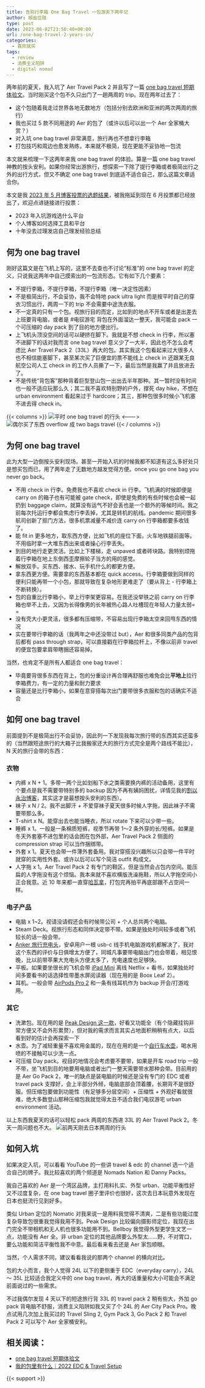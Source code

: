 ```yaml
---
title: 告别行李箱 One Bag Travel 一包游天下两年记
author: 椒盐豆豉
type: post
date: 2023-06-02T23:50:40+00:00
url: /one-bag-travel-2-years-in/
categories:
  - 喜欢就买
tags:
  - review
  - 消费主义陷阱
  - digital nomad
---
```

两年前的夏天，我入坑了 Aer Travel Pack 2 并且写了一篇 [one bag travel 短期体验文](../one-bag-travel-aer-travel-pack-2/)。当时刚买这个包不久只出门了一趟两周的 trip。现在两年过去了：

- 这个包随着我走过世界各地无数地方（包括分别去欧洲和亚洲的两次两周的旅行）
- 我也买过 5 款不同用途的 Aer 的包了（或许以后可以出一个 Aer 全家桶大赏？）
- 对入坑 one bag travel 非常满意，旅行再也不想拿行李箱
- 打包技巧和周边也愈发熟练，本来就不极简，现在更能不妥协地一包流

本文就来梳理一下这两年来我 one bag travel 的体验。算是一篇 one bag travel 神教的按头安利。如果你经常出游旅行，想探索一下除了提行李箱或者极简出行之外的出行方式，但又不确定 one bag travel 到底适不适合自己，那么这篇文章适合你。

本文是我 [2023 年 5 月博客投票的选题结果](https://www.patreon.com/posts/2023-5-yue-bo-ke-82675737)，被我拖延到现在 6 月投票都已经放出了，欢迎点进链接进行投票：

- 2023 年入坑游戏选什么平台
- 个人博客如何选择工具和平台
- 十年没去过理发店自己理发经验总结

<!--more-->

## 何为 one bag travel

刚好这篇文是在飞机上写的，这里不去查也不讨论“标准”的 one bag travel 的定义，只说我这两年中自己摸索出的一包流形态。它有如下几个要素：

- 不提行李箱，不提行李箱，不提行李箱（唯一决定性因素）
- 不是极简出行，不会妥协，我不会特地 pack ultra light 而是按平时自己的穿衣习惯出行，两周一下的 trip 不会需要中途洗衣服。
- 不一定真的只有一个包。视旅行目的而定，比如到的地点不开车或者是出差去上班要背电脑，或者是 #电驭游宅 背包在外面溜达一整天，我可能会 pack 一个可压缩的 day pack 到了目的地方便出行。
- 上飞机头顶没空间的话可以硬挤在脚下。我就是不想 check in 行李，所以塞不进脚下的话对我而言 one bag travel 意义少了一大半，因此也不怎么会考虑比 Aer Travel Pack 2（33L）再大的包。其实我这个包看起来过大很多人也不相信能塞脚下，甚至某次买了巨便宜的票不能线上 check in 还跟某无良航空公司人工 check in 的工作人员撕了一下，最后当然是我赢了并且放进去了。
- 不是传统“背包客”那种背着巨型登山包一出出去半年那种。其一暂时没有时间也一般不适应玩那么久；其二我不喜欢特别野的户外，撑死 day hike，不想在 urban environment 看起来过于 hardcore；其三，那种包很多时候小飞机塞不进去得 check in。

{{< columns >}}
![平时 one bag travel 的行头](https://s3.nl-ams.scw.cloud/mtfront-blog/2021/08/20210811_100658-scaled-e1630273525874-768x1024.jpeg)
<--->
![偶尔买了东西 overflow 成 two bags travel](https://media.douchi.space/douchi/media_attachments/files/110/467/995/392/146/739/original/403a04e8c25e84f5.jpeg)
{{< / columns >}}
## 为何 one bag travel

此为大型一边倒按头安利现场。甚至一开始入坑的时候我都不知道有这么多好处只是想买包而已，用了两年走了无数地方越发觉得方便。once you go one bag you never go back。

- 不用 check in 行李。免费我也不喜欢 check in 行李。飞机满的时候即便是 carry on 的箱子也有可能被 gate check，即使是免费的有些时候也会被一起扔到 baggage claim，就算没有运气不好会丢也是一个额外的等候时间。我之前每次托运行李都会焦虑行李丢掉，尤其是转机的航线。pandemic 期间很多航司创新了抠门方法，很多机票减量不减价连 carry on 行李箱都要多收钱了。
- 能 fit in 更多地方，取东西方便，比如飞机的座位下面，火车地铁腿前面等。不用临时拿一大堆东西出来或者操心行李丢失。
- 到目的地行走更灵活。比如上下楼梯，走 unpaved 或者砖块路。我特别烦拖着行李箱在地上东倒西歪摩擦轮子当方的用的感觉。
- 解放双手。买东西、接水、玩手机什么的都更方便。
- 拿东西更方便。需要拿的东西基本都在 quick access。行李箱要做到同样的便利只能再带一个小包，那就导致在复杂地形更难走了（要从背上 - 行李箱上不断转换）。
- 包的自重比行李箱小，举上行李架更容易。在我还没举铁之前 carry on 行李箱也举不上去，又因为长得像男的长年被热心路人吐槽现在年轻人力量太弱= =
- 没有壳大小更灵活，很多都有压缩带，不容易出现行李箱太空来回甩东西的情况
- 实在要带行李箱的话（我两年之中还没带过 but），Aer 和很多同类产品的包背后都有 pass through strap，可以直接戳在行李箱拉杆上，不像以前非 travel 的便宜包要拿肩带瞎捆还容易掉。

当然，也肯定不是所有人都适合 one bag travel：

- 毕竟要背很多东西在背上，包的分重设计再合理再舒服也难免会比**平地上**拉行李箱费力，有一定的力量和耐力要求
- 容量还是比行李箱小，如果在意穿搭每次出门要带很多衣服和包的话确实不适合

## 如何 one bag travel

前面提到不是极简出行不会妥协，因此列一下发现我每次旅行带的东西其实还蛮多的（当然跟短途旅行的大箱子比我搬家还大的旅行方式完全是两个路线不能比），N 天的旅行会带的东西：

### 衣物

- 内裤 x N + 1。多带一两个比如划船下水之类需要换内裤的活动备用，这里有个要点是我不需要带特别多的 backup 因为不再有姨妈困扰，详情见我的[割以永治博客](../hysterectomy-surgery-review-part-2/)，其实这才是最想按头安利的东西）。
- 袜子 x N / 2。我不出脚汗 + 不爱穿袜子夏天很多时候人字拖，因此袜子不需要带那么多。
- T-shirt x N。能穿出去也能当睡衣，所以 rotate 下来可以少带一些。
- 睡裤 x 1。一般是一条棉质短裤，视季节再带 1～2 条外穿的长/短裤。如果是冬天外套塞不进包里的话会困在包外部，Aer Travel Pack 2 侧面的 compression strap 可以当作捆绑带。
- 外套 x 1。夏天也会带一件薄外套备用。我对穿搭没兴趣所以只会带一件平时就穿的实用性外套。或许以后可以写个简洁 outfit 构成文。
- 人字拖 x 1。Aer Travel Pack 2 有专门的鞋区，但是当然会占包内空间。能压扁的人字拖没有这个烦恼。我本来就不喜欢横版洗澡拖鞋，所以人字拖空间小正合我意。近 10 年来都一直穿[哈瓦拿](https://amzn.to/3pScCtE)，打包完再拍平再底部跟不占空间一样。

### 电子产品

- 电脑 x 1~2。视请没请假还会有时候带公司 + 个人总共两个电脑。
- Steam Deck。视旅行形态和同伴决定带不带。如果是独处时间较多或者飞机较长的话一般会带。
- [Anker 旅行充电头](https://amzn.to/3Z6LwkB)，安卓用户一根 usb-c 线手机电脑游戏机都解决了，我对这个东西的评价与日俱增太方便了，同城凡事要带电脑出门也会带着，相见恨晚，比以前带苹果大充电头方便太多了，充电速度也足够快。
- 平板。如果要坐很长的飞机会带 [iPad Mini](https://amzn.to/3nOQfra) 离线 Netflix + 看书，如果独处时间多要看书的话选择性带墨水屏阅读器（现在用的是 Boox Leaf 2）。
- 耳机。一般会带 [AirPods Pro 2](https://amzn.to/3fZOENk) 和一条有线耳机作为 backup 开会/打游戏用。

### 其它

- 洗漱包。现在用的是 [Peak Design 这一款](https://amzn.to/37mySYA)，好看又功能全（有个隐藏挂钩非常方便又不会外形累赘），但对我的需求而言其实占地面积稍稍有点大，以后看到好的估计会再探索一下
- 水壶。为了减轻重量不喜欢用金属的，现在在用的是一个[自行车水壶](https://amzn.to/3hP1k7a)，喝水用喷的不接触可以少洗一点。
- 可压缩 Day pack。视目的地情况会考虑要不要带，如果是开车 road trip 一般不带，坐飞机到目的地要用电脑或者出门一整天需要带水那种会带。目前用的是 Aer Go Pack 2，唯一的缺点是装电脑的时候还是没有专门的 EDC 或者 travel pack 支撑好，会上半部分外倾，电脑底部会顶着腰，长期背不是很舒服。但压缩包要做到功能性（有足够多分层空间）+ 压缩性 + 外观好看就很难，绝大多数登山那种压缩包我就觉得太丑不适合我们电驭游宅 urban environment 活动。

以上东西我夏天的话可以轻松 pack 两周的东西进 33L 的 Aer Travel Pack 2。冬天一周问题也不大。
![前两天刚去日本两周的行头](https://media.douchi.space/douchi/media_attachments/files/110/392/140/845/626/877/original/25af4a90ab3beb48.jpeg)

## 如何入坑

如果决定入坑，可以看看 YouTube 的一些讲 travel & edc 的 channel 选一个适合自己的牌子。我比较喜欢的两个频道是 Nomads Nation 和 Danny Packs。

我自己喜欢的 Aer 是一个湾区品牌，主打用料扎实、外型 urban、功能平衡性好又不过度复杂，在 one bag travel 圈子里评价也很好，这次去日本玩意外发现在日本也挺流行见到好多。

类似 Urban 定位的 Nomatic 对我来说一是用料我觉得不清爽，二是有些功能过度复杂导致包很重我觉得我用不到。Peak Design 比较偏向摄影师定位，我现在出门完全不带相机和无人机也很多功能用不到。Bellboy 我觉得外型更学生文艺一点，功能没有 Aer 全。非 urban 定位的其他品牌要么外型太……野，不对胃口，要么功能和简洁平衡性我不中意。最后看来看去还是 Aer 家包顺眼。

当然，个人需求不同，建议看看我说的那两个 channel 的横向对比。

包的大小而言，我个人觉得 24L 以下的更侧重于 EDC（everyday carry），24L ～ 35L 比较适合我定义中的 one bag travel，再大的话重量和大小可能会不满足前面说过的一些需求。

不过我偶尔发现 4 天以下的短途旅行背 33L 的 travel pack 2 稍有些大，外加 go pack 背电脑不舒服，消费主义陷阱如我又买了个 24L 的 Aer City Pack Pro。晚点试用几次加上我买过的 Travel Sling 2, Gym Pack 3, Go Pack 2 和 Travel Pack 2 可以写个 Aer 全家桶安利。

## 相关阅读：
- [one bag travel 短期体验文](../one-bag-travel-aer-travel-pack-2/)
- [我的包里有什么｜2022 EDC & Travel Setup](../2022-edc-travel-setup)

{{< support >}}